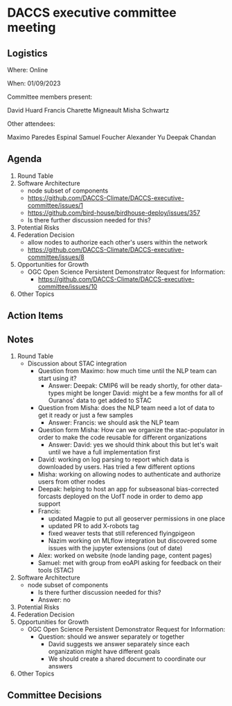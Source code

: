 # DACCS executive committee meeting

## Logistics

Where: Online

When: 01/09/2023

Committee members present:

David Huard
Francis Charette Migneault
Misha Schwartz

Other attendees:

Maximo Paredes Espinal
Samuel Foucher
Alexander Yu
Deepak Chandan

## Agenda

1. Round Table
2. Software Architecture
    - node subset of components
    - https://github.com/DACCS-Climate/DACCS-executive-committee/issues/1
    - https://github.com/bird-house/birdhouse-deploy/issues/357
    - Is there further discussion needed for this?
3. Potential Risks
4. Federation Decision
    - allow nodes to authorize each other's users within the network
    - https://github.com/DACCS-Climate/DACCS-executive-committee/issues/8
5. Opportunities for Growth
   - OGC Open Science Persistent Demonstrator Request for Information:
     - https://github.com/DACCS-Climate/DACCS-executive-committee/issues/10
6. Other Topics

## Action Items


## Notes

1. Round Table
   - Discussion about STAC integration
     - Question from Maximo: how much time until the NLP team can start using it?
       - Answer: Deepak: CMIP6 will be ready shortly, for other data-types might be longer
                 David: might be a few months for all of Ouranos' data to get added to STAC
     - Question from Misha: does the NLP team need a lot of data to get it ready or just a few samples
       - Answer: Francis: we should ask the NLP team
     - Question form Misha: How can we organize the stac-populator in order to make the code reusable for different organizations
       - Answer: David: yes we should think about this but let's wait until we have a full implementation first
     - David: working on log parsing to report which data is downloaded by users. Has tried a few different options
     - Misha: working on allowing nodes to authenticate and authorize users from other nodes
     - Deepak: helping to host an app for subseasonal bias-corrected forcasts deployed on the UofT node in order to demo app support
     - Francis: 
       - updated Magpie to put all geoserver permissions in one place
       - updated PR to add X-robots tag
       - fixed weaver tests that still referenced flyingpigeon
       - Nazim working on MLflow integration but discovered some issues with the jupyter extensions (out of date)
     - Alex: worked on website (node landing page, content pages)
     - Samuel: met with group from eoAPI asking for feedback on their tools (STAC)
2. Software Architecture
   - node subset of components
     - Is there further discussion needed for this?
     - Answer: no
3. Potential Risks
4. Federation Decision
5. Opportunities for Growth
   - OGC Open Science Persistent Demonstrator Request for Information:
     - Question: should we answer separately or together
       - David suggests we answer separately since each organization might have different goals
       - We should create a shared document to coordinate our answers
6. Other Topics

## Committee Decisions

